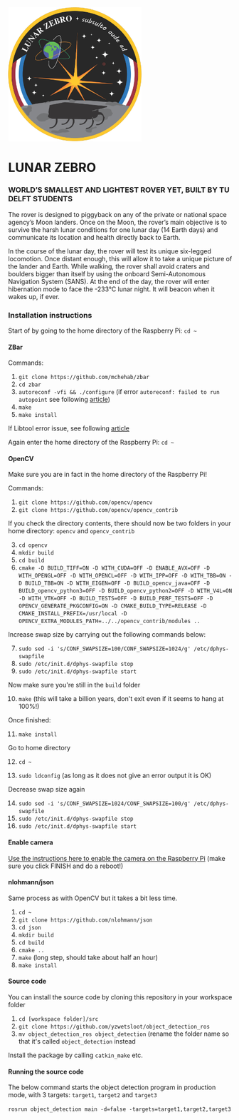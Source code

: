 <a href="https://zebro.space/" target="_blank">
<img src=".assets/lunar-zebro-mission-badge.png" width="300" />
</a>

# LUNAR ZEBRO

### WORLD’S SMALLEST AND LIGHTEST ROVER YET, BUILT BY TU DELFT STUDENTS

The rover is designed to piggyback on any of the private or national space agency’s Moon landers. Once on the Moon, the rover’s main objective is to survive the harsh lunar conditions for one lunar day (14 Earth days) and communicate its location and health directly back to Earth.

In the course of the lunar day, the rover will test its unique six-legged locomotion. Once distant enough, this will allow it to take a unique picture of the lander and Earth. While walking, the rover shall avoid craters and boulders bigger than itself by using the onboard Semi-Autonomous Navigation System (SANS). At the end of the day, the rover will enter hibernation mode to face the -233°C lunar night. It will beacon when it wakes up, if ever.

### Installation instructions

Start of by going to the home directory of the Raspberry Pi: `cd ~`

#### ZBar
Commands:
1. `git clone https://github.com/mchehab/zbar`
2. `cd zbar`
3. `autoreconf -vfi && ./configure` (if error `autoreconf: failed to run autopoint` see following [article](https://dausruddin.com/autoreconf-failed-to-run-autopoint-no-such-file-or-directory/))
4. `make`
5. `make install`

If Libtool error issue, see following [article](https://stackoverflow.com/questions/18978252/error-libtool-library-used-but-libtool-is-undefined)

Again enter the home directory of the Raspberry Pi: `cd ~`

#### OpenCV
Make sure you are in fact in the home directory of the Raspberry Pi!

Commands:
1. `git clone https://github.com/opencv/opencv`
2. `git clone https://github.com/opencv/opencv_contrib`

If you check the directory contents, there should now be two folders in your home directory: `opencv` and `opencv_contrib`

3. `cd opencv`
4. `mkdir build`
5. `cd build`
6. `cmake -D BUILD_TIFF=ON -D WITH_CUDA=OFF -D ENABLE_AVX=OFF -D WITH_OPENGL=OFF -D WITH_OPENCL=OFF -D WITH_IPP=OFF -D WITH_TBB=ON -D BUILD_TBB=ON -D WITH_EIGEN=OFF -D BUILD_opencv_java=OFF -D BUILD_opencv_python3=OFF -D BUILD_opencv_python2=OFF -D WITH_V4L=ON -D WITH_VTK=OFF -D BUILD_TESTS=OFF -D BUILD_PERF_TESTS=OFF -D OPENCV_GENERATE_PKGCONFIG=ON -D CMAKE_BUILD_TYPE=RELEASE -D CMAKE_INSTALL_PREFIX=/usr/local -D OPENCV_EXTRA_MODULES_PATH=../../opencv_contrib/modules ..`

Increase swap size by carrying out the following commands below:

7. `sudo sed -i 's/CONF_SWAPSIZE=100/CONF_SWAPSIZE=1024/g' /etc/dphys-swapfile`
8. `sudo /etc/init.d/dphys-swapfile stop`
9. `sudo /etc/init.d/dphys-swapfile start`

Now make sure you're still in the `build` folder

10. `make` (this will take a billion years, don't exit even if it seems to hang at 100%!)

Once finished:

11. `make install`

Go to home directory

12. `cd ~`

13. `sudo ldconfig` (as long as it does not give an error output it is OK)

Decrease swap size again

14. `sudo sed -i 's/CONF_SWAPSIZE=1024/CONF_SWAPSIZE=100/g' /etc/dphys-swapfile`
15. `sudo /etc/init.d/dphys-swapfile stop`
16. `sudo /etc/init.d/dphys-swapfile start`

#### Enable camera
[Use the instructions here to enable the camera on the Raspberry Pi](https://www.raspberrypi.org/documentation/usage/camera/installing.md) (make sure you click FINISH and do a reboot!)

#### nlohmann/json

Same process as with OpenCV but it takes a bit less time.

1. `cd ~`
2. `git clone https://github.com/nlohmann/json`
3. `cd json`
4. `mkdir build`
5. `cd build`
6. `cmake ..`
7. `make` (long step, should take about half an hour)
8. `make install`

#### Source code
You can install the source code by cloning this repository in your workspace folder

1. `cd [workspace folder]/src`
2. `git clone https://github.com/yzwetsloot/object_detection_ros`
3. `mv object_detection_ros object_detection` (rename the folder name so that it's called `object_detection` instead

Install the package by calling `catkin_make` etc.

#### Running the source code
The below command starts the object detection program in production mode, with 3 targets: `target1`, `target2` and `target3`

`rosrun object_detection main -d=false -targets=target1,target2,target3`
